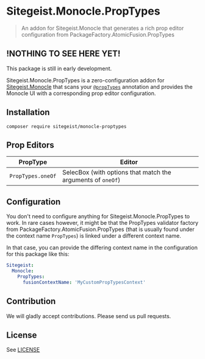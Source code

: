 # Sitegeist.Monocle.PropTypes

> An addon for Sitegeist.Monocle that generates a rich prop editor configuration from PackageFactory.AtomicFusion.PropTypes

## !NOTHING TO SEE HERE YET!

This package is still in early development.

Sitegeist.Monocle.PropTypes is a zero-configuration addon for [Sitegeist.Monocle](https://github.com/sitegeist/Sitegeist.Monocle) that scans your [`@propTypes`](https://github.com/PackageFactory/atomic-fusion-proptypes) annotation and provides the Monocle UI with a corresponding prop editor configuration.

## Installation

```
composer require sitegeist/monocle-proptypes
```

## Prop Editors

| PropType | Editor |
|-|-|
| `PropTypes.oneOf` | SelecBox (with options that match the arguments of `oneOf`) |

## Configuration

You don't need to configure anything for Sitegeist.Monocle.PropTypes to work. In rare cases however, it might be that the PropTypes validator factory from PackageFactory.AtomicFusion.PropTypes (that is usually found under the context name `PropTypes`) is linked under a different context name.

In that case, you can provide the differing context name in the configuration for this package like this:

```yaml
Sitegeist:
  Monocle:
    PropTypes:
      fusionContextName: 'MyCustomPropTypesContext'
```

## Contribution

We will gladly accept contributions. Please send us pull requests.

## License

See [LICENSE](./LICENSE)